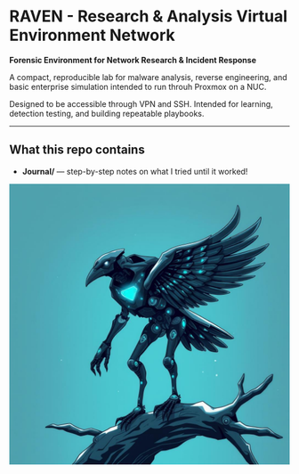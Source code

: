 # RAVEN - Research & Analysis Virtual Environment Network

**Forensic Environment for Network Research & Incident Response**

A compact, reproducible lab for malware analysis, reverse engineering, and basic enterprise simulation intended to run throuh Proxmox on a NUC.  

Designed to be accessible through VPN and SSH. Intended for learning, detection testing, and building repeatable playbooks.

---

## What this repo contains
- **Journal/** — step-by-step notes on what I tried until it worked!



![alt text](image.png)
